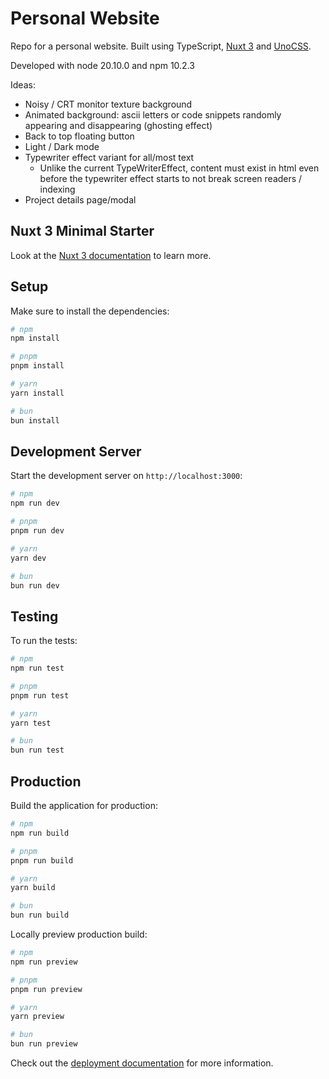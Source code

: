# Personal Website

Repo for a personal website. Built using TypeScript, [Nuxt 3](https://nuxt.com/docs/getting-started/introduction) and [UnoCSS](https://unocss.dev/).

Developed with node 20.10.0 and npm 10.2.3

Ideas:

* Noisy / CRT monitor texture background
* Animated background: ascii letters or code snippets randomly appearing and disappearing (ghosting effect)
* Back to top floating button
* Light / Dark mode
* Typewriter effect variant for all/most text
  * Unlike the current TypeWriterEffect, content must exist in html even before the typewriter effect starts to not break screen readers / indexing
* Project details page/modal

## Nuxt 3 Minimal Starter

Look at the [Nuxt 3 documentation](https://nuxt.com/docs/getting-started/introduction) to learn more.

## Setup

Make sure to install the dependencies:

```bash
# npm
npm install

# pnpm
pnpm install

# yarn
yarn install

# bun
bun install
```

## Development Server

Start the development server on `http://localhost:3000`:

```bash
# npm
npm run dev

# pnpm
pnpm run dev

# yarn
yarn dev

# bun
bun run dev
```

## Testing

To run the tests:

```bash
# npm
npm run test

# pnpm
pnpm run test

# yarn
yarn test

# bun
bun run test
```

## Production

Build the application for production:

```bash
# npm
npm run build

# pnpm
pnpm run build

# yarn
yarn build

# bun
bun run build
```

Locally preview production build:

```bash
# npm
npm run preview

# pnpm
pnpm run preview

# yarn
yarn preview

# bun
bun run preview
```

Check out the [deployment documentation](https://nuxt.com/docs/getting-started/deployment) for more information.
